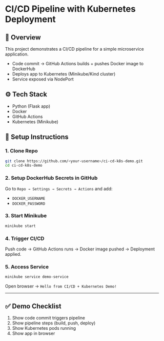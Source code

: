# CI/CD Pipeline with Kubernetes Deployment

## 📌 Overview
This project demonstrates a CI/CD pipeline for a simple microservice application.
- Code commit → GitHub Actions builds + pushes Docker image to DockerHub
- Deploys app to Kubernetes (Minikube/Kind cluster)
- Service exposed via NodePort

## ⚙️ Tech Stack
- Python (Flask app)
- Docker
- GitHub Actions
- Kubernetes (Minikube)

## 🚀 Setup Instructions

### 1. Clone Repo
```bash
git clone https://github.com/<your-username>/ci-cd-k8s-demo.git
cd ci-cd-k8s-demo
```

### 2. Setup DockerHub Secrets in GitHub
Go to `Repo → Settings → Secrets → Actions` and add:
- `DOCKER_USERNAME`
- `DOCKER_PASSWORD`

### 3. Start Minikube
```bash
minikube start
```

### 4. Trigger CI/CD
Push code → GitHub Actions runs → Docker image pushed → Deployment applied.

### 5. Access Service
```bash
minikube service demo-service
```
Open browser → `Hello from CI/CD + Kubernetes Demo!`

---

## ✅ Demo Checklist
1. Show code commit triggers pipeline
2. Show pipeline steps (build, push, deploy)
3. Show Kubernetes pods running
4. Show app in browser
